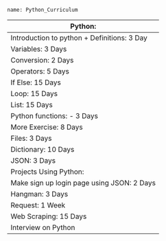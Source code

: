 ```ngMeta
name: Python_Curriculum
```     
| Python:                                     |
|---------------------------------------------|
| Introduction to python + Definitions: 3 Day |
| Variables: 3 Days                           |
| Conversion: 2 Days                          |
| Operators: 5 Days                           |
| If Else: 15 Days                            |
| Loop: 15 Days                               |
| List: 15 Days                               |
| Python functions: - 3 Days                  |
| More Exercise: 8 Days                       |
| Files: 3 Days                               |
| Dictionary: 10 Days                         |
| JSON: 3 Days                                |
| Projects Using Python:                      |
| Make sign up login page using JSON: 2 Days  |
| Hangman: 3 Days                             |
| Request: 1 Week                             |
| Web Scraping: 15 Days                       |
| Interview on Python                         |

